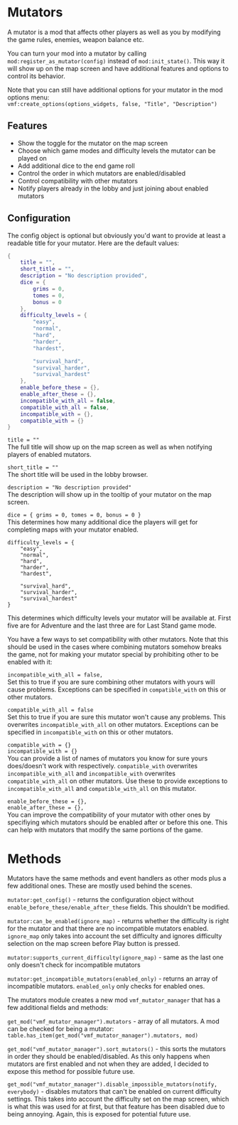 # Mutators
A mutator is a mod that affects other players as well as you by modifying the game rules, enemies, weapon balance etc.  

You can turn your mod into a mutator by calling `mod:register_as_mutator(config)` instead of `mod:init_state()`. This way it will show up on the map screen and have additional features and options to control its behavior.

Note that you can still have additional options for your mutator in the mod options menu:  
``vmf:create_options(options_widgets, false, "Title", "Description")``

## Features  

* Show the toggle for the mutator on the map screen  
* Choose which game modes and difficulty levels the mutator can be played on  
* Add additional dice to the end game roll  
* Control the order in which mutators are enabled/disabled  
* Control compatibility with other mutators  
* Notify players already in the lobby and just joining about enabled mutators  

## Configuration

The config object is optional but obviously you'd want to provide at least a readable title for your mutator. Here are the default values:

```lua
{
	title = "",
	short_title = "",
	description = "No description provided",
	dice = {
		grims = 0,
		tomes = 0,
		bonus = 0
	},
	difficulty_levels = {
		"easy",
		"normal",
		"hard",
		"harder",
		"hardest",

		"survival_hard",
		"survival_harder",
		"survival_hardest"
	},
	enable_before_these = {},
	enable_after_these = {},
	incompatible_with_all = false,
	compatible_with_all = false,
	incompatible_with = {},
	compatible_with = {}
}
```

``title = ""``  
The full title will show up on the map screen as well as when notifying players of enabled mutators.

``short_title = ""``  
The short title will be used in the lobby browser.

``description = "No description provided"``  
The description will show up in the tooltip of your mutator on the map screen.

``dice = { grims = 0, tomes = 0, bonus = 0 }``  
This determines how many additional dice the players will get for completing maps with your mutator enabled.

```
difficulty_levels = {
	"easy",
	"normal",
	"hard",
	"harder",
	"hardest",

	"survival_hard",
	"survival_harder",
	"survival_hardest"
}
```
This determines which difficulty levels your mutator will be available at. First five are for Adventure and the last three are for Last Stand game mode.


You have a few ways to set compatibility with other mutators. Note that this should be used in the cases where combining mutators somehow breaks the game, not for making your mutator special by prohibiting other to be enabled with it:

``incompatible_with_all = false,``  
Set this to true if you are sure combining other mutators with yours will cause problems. Exceptions can be specified in `compatible_with` on this or other mutators.

``compatible_with_all = false``  
Set this to true if you are sure this mutator won't cause any problems. This overwrites `incompatible_with_all` on other mutators. Exceptions can be specified in `incompatible_with` on this or other mutators.

``compatible_with = {}``  
``incompatible_with = {}``  
You can provide a list of names of mutators you know for sure yours does/doesn't work with respectively. `compatible_with` overwrites `incompatible_with_all` and `incompatible_with` overwrites `compatible_with_all` on other mutators. Use these to provide exceptions to `incompatible_with_all` and `compatible_with_all` on this mutator.

``enable_before_these = {},``  
``enable_after_these = {},``  
You can improve the compatibility of your mutator with other ones by specifiying which mutators should be enabled after or before this one. This can help with mutators that modify the same portions of the game.

# Methods

Mutators have the same methods and event handlers as other mods plus a few additional ones. These are mostly used behind the scenes.  

``mutator:get_config()`` - returns the configuration object without `enable_before_these/enable_after_these` fields. This shouldn't be modified.

``mutator:can_be_enabled(ignore_map)`` - returns whether the difficulty is right for the mutator and that there are no incompatible mutators enabled. `ignore_map` only takes into account the set difficulty and ignores difficulty selection on the map screen before Play button is pressed.

``mutator:supports_current_difficulty(ignore_map)`` - same as the last one only doesn't check for incompatible mutators

``mutator:get_incompatible_mutators(enabled_only)`` - returns an array of incompatible mutators. `enabled_only` only checks for enabled ones.

The mutators module creates a new mod `vmf_mutator_manager` that has a few additional fields and methods:  

`get_mod("vmf_mutator_manager").mutators` - array of all mutators. A mod can be checked for being a mutator: `table.has_item(get_mod("vmf_mutator_manager").mutators, mod)`

`get_mod("vmf_mutator_manager").sort_mutators()` - this sorts the mutators in order they should be enabled/disabled. As this only happens when mutators are first enabled and not when they are added, I decided to expose this method for possible future use.  

`get_mod("vmf_mutator_manager").disable_impossible_mutators(notify, everybody)` - disables mutators that can't be enabled on current difficulty settings. This takes into account the difficulty set on the map screen, which is what this was used for at first, but that feature has been disabled due to being annoying. Again, this is exposed for potential future use.
